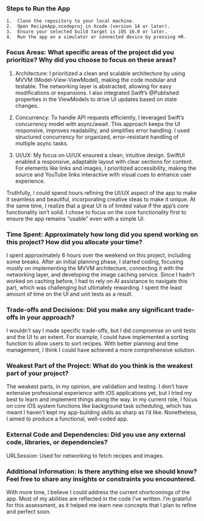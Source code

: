 ### Steps to Run the App
	1.	Clone the repository to your local machine.
	2.	Open RecipeApp.xcodeproj in Xcode (version 14 or later).
	3.	Ensure your selected build target is iOS 16.0 or later.
	4.	Run the app on a simulator or connected device by pressing ⌘R.

### Focus Areas: What specific areas of the project did you prioritize? Why did you choose to focus on these areas?
1. Architecture:
I prioritized a clean and scalable architecture by using MVVM (Model-View-ViewModel), making the code modular and testable. The networking layer is abstracted, allowing for easy modifications or expansions. I also integrated Swift’s @Published properties in the ViewModels to drive UI updates based on state changes.

2. Concurrency:
To handle API requests efficiently, I leveraged Swift’s concurrency model with async/await. This approach keeps the UI responsive, improves readability, and simplifies error handling. I used structured concurrency for organized, error-resistant handling of multiple async tasks.

3. UI/UX:
My focus on UI/UX ensured a clean, intuitive design. SwiftUI enabled a responsive, adaptable layout with clear sections for content. For elements like links and images, I prioritized accessibility, making the source and YouTube links interactive with visual cues to enhance user experience.

Truthfully, I could spend hours refining the UI/UX aspect of the app to make it seamless and beautiful, incorporating creative ideas to make it unique. At the same time, I realize that a great UI is of limited value if the app’s core functionality isn’t solid. I chose to focus on the core functionality first to ensure the app remains “usable” even with a simple UI.

### Time Spent: Approximately how long did you spend working on this project? How did you allocate your time?
I spent approximately 6 hours over the weekend on this project, including some breaks.
After an initial planning phase, I started coding, focusing mostly on implementing the MVVM architecture, connecting it with the networking layer, and developing the image caching service. Since I hadn’t worked on caching before, I had to rely on AI assistance to navigate this part, which was challenging but ultimately rewarding.
I spent the least amount of time on the UI and unit tests as a result.

### Trade-offs and Decisions: Did you make any significant trade-offs in your approach?
I wouldn’t say I made specific trade-offs, but I did compromise on unit tests and the UI to an extent. For example, I could have implemented a sorting function to allow users to sort recipes. With better planning and time management, I think I could have achieved a more comprehensive solution.


### Weakest Part of the Project: What do you think is the weakest part of your project?
The weakest parts, in my opinion, are validation and testing. I don’t have extensive professional experience with iOS applications yet, but I tried my best to learn and implement things along the way. In my current role, I focus on core iOS system functions like background task scheduling, which has meant I haven’t kept my app-building skills as sharp as I’d like. Nonetheless, I aimed to produce a functional, well-coded app.

### External Code and Dependencies: Did you use any external code, libraries, or dependencies?
URLSession: Used for networking to fetch recipes and images.

### Additional Information: Is there anything else we should know? Feel free to share any insights or constraints you encountered.
With more time, I believe I could address the current shortcomings of the app. Most of my abilities are reflected in the code I’ve written. I’m grateful for this assessment, as it helped me learn new concepts that I plan to refine and perfect soon.
